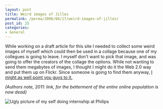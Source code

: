```yaml
---
layout: post
title: Weird images of Jilles
permalink: /perma/2006/04/17/weird-images-of-jilles/
post_id: 25
categories: 
- General
---
```


While working on a draft article for this site I needed to collect some weird
images of myself which could then be used in a collage because one of my
collegues is going to leave. I myself don't want to pick that image, and was
going to offer the creators of the collage the options. While not wanting to
send them megabytes of images, I thought I might do it the Web 2.0 way and put
them up on Flickr. Since someone is going to find them anyway, [I might as well
point you guys to
it.](http://www.flickr.com/photos/jilles/sets/72057594109781558/) 

*(Authors note, 2011: link, for the betterment of the entire online population
is now dead)*

![Ugly picture of my self doing internship at Philips][thumb]

[thumb]: {{site.baseurl}}/photos/jilles_thumbnail_at_philips.jpg
